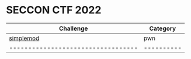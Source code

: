 # SECCON CTF 2022

| Challenge                        | Category |
|----------------------------------|----------|
| [simplemod](./pwn/simplemod)   | pwn   |
|----------------------------------|----------|

